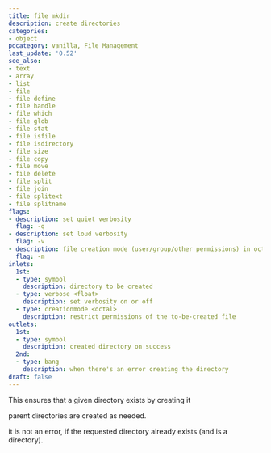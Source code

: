 ```yaml
---
title: file mkdir
description: create directories
categories:
- object
pdcategory: vanilla, File Management
last_update: '0.52'
see_also:
- text
- array
- list
- file
- file define
- file handle
- file which
- file glob
- file stat
- file isfile
- file isdirectory
- file size
- file copy
- file move
- file delete
- file split
- file join
- file splitext
- file splitname
flags:
- description: set quiet verbosity
  flag: -q
- description: set loud verbosity
  flag: -v
- description: file creation mode (user/group/other permissions) in octal
  flag: -m
inlets:
  1st:
  - type: symbol
    description: directory to be created
  - type: verbose <float>
    description: set verbosity on or off
  - type: creationmode <octal>
    description: restrict permissions of the to-be-created file
outlets:
  1st:
  - type: symbol
    description: created directory on success
  2nd:
  - type: bang
    description: when there's an error creating the directory
draft: false
---
```

This ensures that a given directory exists by creating it

parent directories are created as needed.

it is not an error, if the requested directory already exists (and is a directory).
